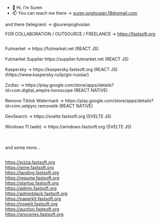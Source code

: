- 👋 Hi, I’m Suren
- 📫 You can reach me there -> suren.poghosian.18@gmail.com

and there (telegram) -> @surenpoghosian

FOR COLLABORATION / OUTSOURCE / FREELANCE -> https://fastsoft.org


<!-- For fifa Coin Suppliers -> https://supplier.futmarket.net  -->
<br/>
Futmarket -> https://futmarket.net (REACT JS)
<br/>
<br/>
Futmarket Supplier https://supplier.futmarket.net (REACT JS)
<br/>
<br/>
Kaspersky -> https://kaspersky.fastsoft.org (REACT JS) (https://www.kaspersky.ru/lp/gin-russia/) 
<br/>
<br/>
Zodiac -> https://play.google.com/store/apps/details?id=com.digital_empire.horoscope (REACT NATIVE)
<br/>
<br/>
Remove Tiktok Watermark -> https://play.google.com/store/apps/details?id=com.xetpyrc.removetik (REACT NATIVE)
<br/>
<br/>
DevSearch -> https://svelte.fastsoft.org (SVELTE JS)
<br/>
<br/>
Windows 11 (web) -> https://windows.fastsoft.org (SVELTE JS)
<br/>
<br/>
<br/>
<br/>
and some more...
<br/>
<br/>

https://pizza.fastsoft.org
<br/>
https://wine.fastsoft.org
<br/>
https://landing.fastsoft.org
<br/>
https://resume.fastsoft.org
<br/>
https://startup.fastsoft.org
<br/>
https://admin.fastsoft.org
<br/>
https://adminblack.fastsoft.org
<br/>
https://paperkit.fastsoft.org
<br/>
https://nowkit.fastsoft.org
<br/>
https://auction.fastsoft.org
<br/>
https://groceries.fastsoft.org
<br/>



<!---
surenpoghosian/surenpoghosian is a ✨ special ✨ repository because its `README.md` (this file) appears on your GitHub profile.
You can click the Preview link to take a look at your changes.
--->
